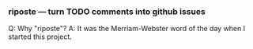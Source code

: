 ### riposte — turn TODO comments into github issues

Q: Why "riposte"?
A: It was the Merriam-Webster word of the day when I started this project.

